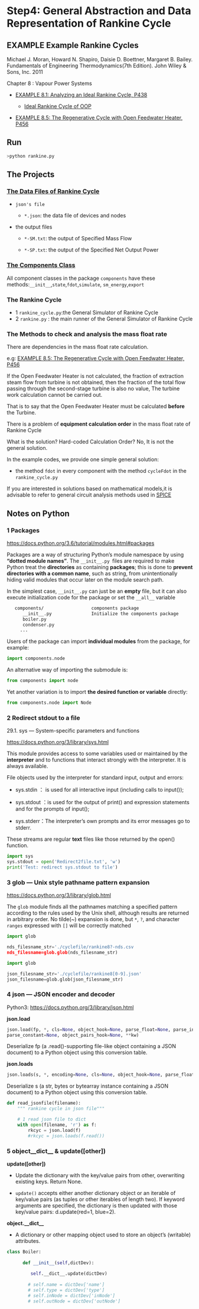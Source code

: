 # Step4: General Abstraction and Data Representation of Rankine Cycle


## EXAMPLE Example Rankine Cycles

Michael J. Moran, Howard N. Shapiro, Daisie D. Boettner, Margaret B. Bailey. Fundamentals of Engineering Thermodynamics(7th Edition). John Wiley & Sons, Inc. 2011

Chapter 8 : Vapour Power Systems 

* [EXAMPLE 8.1: Analyzing an Ideal Rankine Cycle, P438](http://nbviewer.jupyter.org/github/PySEE/PyRankine/blob/master/notebook/RankineCycle81-82-Step0-1.ipynb)

    * [Ideal Rankine Cycle of OOP](http://nbviewer.jupyter.org/github/PySEE/PyRankine/blob/master/notebook/RankineCycle81-Step2.ipynb)

* [EXAMPLE 8.5: The Regenerative Cycle with Open Feedwater Heater, P456](http://nbviewer.jupyter.org/github/PySEE/PyRankine/blob/master/notebook/RankineCycle85-Step0.ipynb)

## Run

```bash
>python rankine.py
```

## The Projects 

### [The Data Files of Rankine Cycle](./cyclefile)

* `json's file`

   * `*.json`: the data file of devices and nodes

* the output files 

  * `*-SM.txt`: the output of Specified Mass Flow

  * `*-SP.txt`: the output of the Specified Net Output Power

### [The Components Class](./components)

All component classes in the package `components` have these  methods:`__init__`,`state`,`fdot`,`simulate`, `sm_energy`,`export`

### The Rankine Cycle 

* 1 `rankine_cycle.py`:the General Simulator of Rankine Cycle
* 2 `rankine.py` : the main runner of the General Simulator of Rankine Cycle

### The Methods to check and analysis the mass float rate

There are dependencies in the mass float rate calculation.

e.g: [EXAMPLE 8.5: The Regenerative Cycle with Open Feedwater Heater, P456](http://nbviewer.jupyter.org/github/PySEE/PyRankine/blob/master/notebook/RankineCycle85-Step0.ipynb)

If the Open Feedwater Heater is not calculated, the fraction of extraction steam flow from turbine is not obtained, then the
fraction of the total flow passing through the second-stage turbine is also no value, The turbine work calculation cannot be carried out.

That is to say that the Open Feedwater Heater must be calculated **before** the Turbine.

There is a problem of **equipment calculation order** in the mass float rate of Rankine Cycle

What is the solution? Hard-coded Calculation Order? No, It is not the general solution.

In the example codes, we provide one simple general solution:

* the method `fdot` in every component with the method `cycleFdot` in the `rankine_cycle.py`

If you are interested in solutions based on mathematical models,it is advisable to refer to general circuit analysis methods used in [SPICE](http://bwrcs.eecs.berkeley.edu/Classes/IcBook/SPICE/)

## Notes on Python

### 1 Packages
   
   https://docs.python.org/3.6/tutorial/modules.html#packages

   Packages are a way of structuring Python’s module namespace by using **“dotted module names”**.
   The ` __init__.py  `files are required to make Python treat the **directories** as containing **packages**; 
   this is done to **prevent directories with a common name**, such as string, from unintentionally hiding valid modules that occur later on the module search path. 
   
   In the simplest case, ` __init__.py ` can just be an **empty** file, but it can also execute initialization code for the package or set the ` __all__ ` variable

```bash   
   components/                  components package
      __init__.py               Initialize the components package
      boiler.py
      condenser.py
     ...
```

Users of the package can import **individual modules** from the package, for example:

```python
import components.node
```
An alternative way of importing the submodule is:

```python
from components import node
```
Yet another variation is to import **the desired function or variable** directly:

```python
from components.node import Node
```

### 2 Redirect **stdout** to a file

29.1. sys — System-specific parameters and functions

https://docs.python.org/3/library/sys.html

This module provides access to some variables used or maintained by the **interpreter** and to functions that interact strongly with the interpreter. It is always available.

File objects used by the interpreter for standard input, output and errors:

* sys.stdin ： is used for all interactive input (including calls to input());

* sys.stdout ：is used for the output of print() and expression statements and for the prompts of input();

* sys.stderr：The interpreter’s own prompts and its error messages go to stderr.

These streams are regular **text** files like those returned by the open() function. 

```python
import sys
sys.stdout = open('Redirect2file.txt', 'w')
print('Test: redirect sys.stdout to file')
```

### 3 glob — Unix style pathname pattern expansion

https://docs.python.org/3/library/glob.html

The `glob` module finds all the pathnames matching a specified pattern according to the rules used by the Unix shell, although results are returned in arbitrary order. No tilde(~) expansion is done, but `*`, `?`, and character `ranges` expressed with `[]` will be correctly matched

```python
import glob

nds_filesname_str='./cyclefile/rankine8?-nds.csv
nds_filesname=glob.glob(nds_filesname_str)
```

```python
import glob

json_filesname_str='./cyclefile/rankine8[0-9].json'
json_filesname=glob.glob(json_filesname_str)
```

### 4 json — JSON encoder and decoder

Python3: https://docs.python.org/3/library/json.html

**json.load**

```python
json.load(fp, *, cls=None, object_hook=None, parse_float=None, parse_int=None, 
parse_constant=None, object_pairs_hook=None, **kw)
```
Deserialize fp (a .read()-supporting file-like object containing a JSON document) to a Python object using this conversion table.

**json.loads**

```python
json.loads(s, *, encoding=None, cls=None, object_hook=None, parse_float=None, parse_int=None, parse_constant=None, object_pairs_hook=None, **kw)
```
Deserialize s (a str, bytes or bytearray instance containing a JSON document) to a Python object using this conversion table.

```python
def read_jsonfile(filename):
    """ rankine cycle in json file"""

    # 1 read json file to dict
    with open(filename, 'r') as f:
        rkcyc = json.load(f)
        #rkcyc = json.loads(f.read())
```

### 5 object__dict__ & update([other])

**update([other])**

  * Update the dictionary with the key/value pairs from other, overwriting existing keys. Return None.

  * `update()` accepts either another dictionary object or an iterable of key/value pairs (as tuples or other iterables of length two). If keyword arguments are specified, the dictionary is then updated with those key/value pairs: d.update(red=1, blue=2).

**object.\_\_dict__**

*  A dictionary or other mapping object used to store an object’s (writable) attributes.

```python
class Boiler:
  
      def __init__(self,dictDev):
         
         self.__dict__.update(dictDev) 
          
        # self.name = dictDev['name']
        # self.type = dictDev['type']
        # self.inNode = dictDev['inNode']
        # self.outNode = dictDev['outNode']
```   

